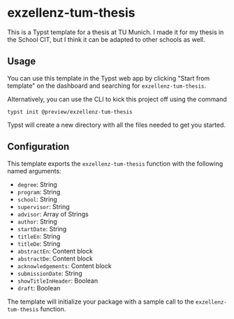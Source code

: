 # exzellenz-tum-thesis
This is a Typst template for a thesis at TU Munich. I made it for my thesis in the School CIT, but I think it can be adapted to other schools as well.

## Usage
You can use this template in the Typst web app by clicking "Start from template"
on the dashboard and searching for `exzellenz-tum-thesis`.

Alternatively, you can use the CLI to kick this project off using the command
```
typst init @preview/exzellenz-tum-thesis
```

Typst will create a new directory with all the files needed to get you started.

## Configuration
This template exports the `exzellenz-tum-thesis` function with the following named arguments:

- `degree`: String
- `program`: String
- `school`: String
- `supervisor`: String
- `advisor`: Array of Strings
- `author`: String
- `startDate`: String
- `titleEn`: String
- `titleDe`: String
- `abstractEn`: Content block
- `abstractDe`: Content block
- `acknowledgements`: Content block
- `submissionDate`: String
- `showTitleInHeader`: Boolean
- `draft`: Boolean

The template will initialize your package with a sample call to the `exzellenz-tum-thesis` function.